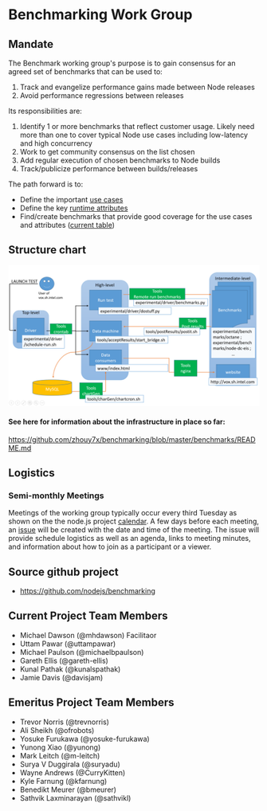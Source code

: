 # Benchmarking Work Group

## Mandate

The Benchmark working group's purpose is to gain consensus for an agreed set of benchmarks that can be used to:

1. Track and evangelize performance gains made between Node releases
2. Avoid performance regressions between releases

Its responsibilities are:

1. Identify 1 or more benchmarks that reflect customer usage.  Likely need more than one to cover typical Node use cases including low-latency and high concurrency
2. Work to get community consensus on the list chosen
3. Add regular execution of chosen benchmarks to Node builds
4. Track/publicize performance between builds/releases

The path forward is to:
 * Define the important
   [use cases](https://github.com/nodejs/benchmarking/blob/master/docs/use_cases.md)
 * Define the key
   [runtime attributes](https://github.com/nodejs/benchmarking/blob/master/docs/runtime_attributes.md)
 * Find/create benchmarks that provide good coverage for the
   use cases and attributes
   ([current table](https://github.com/nodejs/benchmarking/blob/master/docs/use_cases.md))

## Structure chart
![images](https://github.com/zhouy7x/benchmarking/blob/master/structure-chart.png)

#### See here for information about the infrastructure in place so far:
https://github.com/zhouy7x/benchmarking/blob/master/benchmarks/README.md
## Logistics

### Semi-monthly Meetings

Meetings of the working group typically occur every third Tuesday as shown on the
the node.js project [calendar](https://nodejs.org/calendar).
A few days before each meeting, an [issue](https://github.com/nodejs/benchmarking/issues)
will be created with the date and time of the meeting.
The issue will provide schedule logistics as well as
an agenda, links to meeting minutes, and
information about how to join as a participant or a viewer.

## Source github project
  + https://github.com/nodejs/benchmarking

## Current Project Team Members
  + Michael Dawson (@mhdawson) Facilitaor 
  + Uttam Pawar (@uttampawar)
  + Michael Paulson (@michaelbpaulson)
  + Gareth Ellis (@gareth-ellis)
  + Kunal Pathak (@kunalspathak)
  + Jamie Davis (@davisjam)

## Emeritus Project Team Members

  + Trevor Norris (@trevnorris)
  + Ali Sheikh (@ofrobots)
  + Yosuke Furukawa (@yosuke-furukawa)
  + Yunong Xiao (@yunong)
  + Mark Leitch (@m-leitch)
  + Surya V Duggirala (@suryadu)
  + Wayne Andrews (@CurryKitten)
  + Kyle Farnung (@kfarnung)
  + Benedikt Meurer (@bmeurer)
  + Sathvik Laxminarayan (@sathvikl)
